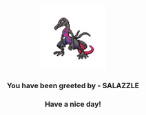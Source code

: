 <p align="center">
            <img src="https://raw.githubusercontent.com/PokeAPI/sprites/master/sprites/pokemon/758.png" width="150" height="150">
          </p>
          <h3 align="center">You have been greeted by - <b>SALAZZLE</b></h3>
          <h3 align="center">Have a nice day!</h3>
